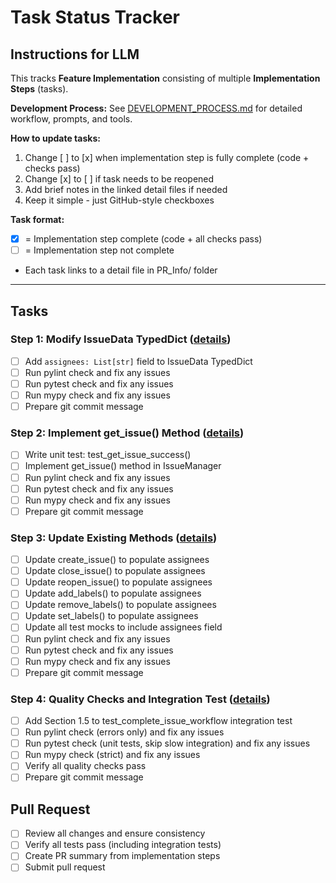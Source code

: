 # Task Status Tracker

## Instructions for LLM

This tracks **Feature Implementation** consisting of multiple **Implementation Steps** (tasks).

**Development Process:** See [DEVELOPMENT_PROCESS.md](./DEVELOPMENT_PROCESS.md) for detailed workflow, prompts, and tools.

**How to update tasks:**
1. Change [ ] to [x] when implementation step is fully complete (code + checks pass)
2. Change [x] to [ ] if task needs to be reopened
3. Add brief notes in the linked detail files if needed
4. Keep it simple - just GitHub-style checkboxes

**Task format:**
- [x] = Implementation step complete (code + all checks pass)
- [ ] = Implementation step not complete
- Each task links to a detail file in PR_Info/ folder

---

## Tasks

### Step 1: Modify IssueData TypedDict ([details](./steps/step_1.md))
- [ ] Add `assignees: List[str]` field to IssueData TypedDict
- [ ] Run pylint check and fix any issues
- [ ] Run pytest check and fix any issues
- [ ] Run mypy check and fix any issues
- [ ] Prepare git commit message

### Step 2: Implement get_issue() Method ([details](./steps/step_2.md))
- [ ] Write unit test: test_get_issue_success()
- [ ] Implement get_issue() method in IssueManager
- [ ] Run pylint check and fix any issues
- [ ] Run pytest check and fix any issues
- [ ] Run mypy check and fix any issues
- [ ] Prepare git commit message

### Step 3: Update Existing Methods ([details](./steps/step_3.md))
- [ ] Update create_issue() to populate assignees
- [ ] Update close_issue() to populate assignees
- [ ] Update reopen_issue() to populate assignees
- [ ] Update add_labels() to populate assignees
- [ ] Update remove_labels() to populate assignees
- [ ] Update set_labels() to populate assignees
- [ ] Update all test mocks to include assignees field
- [ ] Run pylint check and fix any issues
- [ ] Run pytest check and fix any issues
- [ ] Run mypy check and fix any issues
- [ ] Prepare git commit message

### Step 4: Quality Checks and Integration Test ([details](./steps/step_4.md))
- [ ] Add Section 1.5 to test_complete_issue_workflow integration test
- [ ] Run pylint check (errors only) and fix any issues
- [ ] Run pytest check (unit tests, skip slow integration) and fix any issues
- [ ] Run mypy check (strict) and fix any issues
- [ ] Verify all quality checks pass
- [ ] Prepare git commit message

## Pull Request
- [ ] Review all changes and ensure consistency
- [ ] Verify all tests pass (including integration tests)
- [ ] Create PR summary from implementation steps
- [ ] Submit pull request